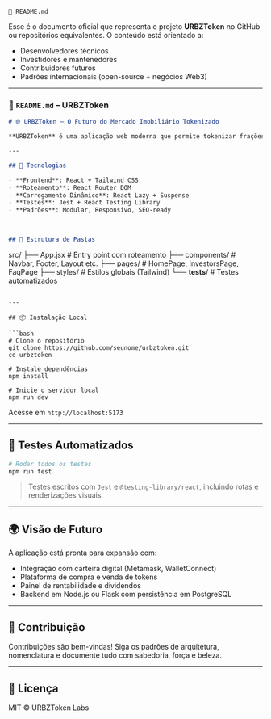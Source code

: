 
```
📄 README.md
```

Esse é o documento oficial que representa o projeto **URBZToken** no GitHub ou repositórios equivalentes. O conteúdo está orientado a:

* Desenvolvedores técnicos
* Investidores e mantenedores
* Contribuidores futuros
* Padrões internacionais (open-source + negócios Web3)

---

### 📄 `README.md` – URBZToken

```md
# 🌐 URBZToken – O Futuro do Mercado Imobiliário Tokenizado

**URBZToken** é uma aplicação web moderna que permite tokenizar frações de imóveis reais, democratizando o acesso ao investimento imobiliário via blockchain.

---

## 🚀 Tecnologias

- **Frontend**: React + Tailwind CSS
- **Roteamento**: React Router DOM
- **Carregamento Dinâmico**: React Lazy + Suspense
- **Testes**: Jest + React Testing Library
- **Padrões**: Modular, Responsivo, SEO-ready

---

## 📁 Estrutura de Pastas

```

src/
├── App.jsx                # Entry point com roteamento
├── components/            # Navbar, Footer, Layout etc.
├── pages/                 # HomePage, InvestorsPage, FaqPage
├── styles/                # Estilos globais (Tailwind)
└── **tests**/             # Testes automatizados

````

---

## 📦 Instalação Local

```bash
# Clone o repositório
git clone https://github.com/seunome/urbztoken.git
cd urbztoken

# Instale dependências
npm install

# Inicie o servidor local
npm run dev
````

Acesse em `http://localhost:5173`

---

## 🧪 Testes Automatizados

```bash
# Rodar todos os testes
npm run test
```

> Testes escritos com `Jest` e `@testing-library/react`, incluindo rotas e renderizações visuais.

---

## 🌍 Visão de Futuro

A aplicação está pronta para expansão com:

* Integração com carteira digital (Metamask, WalletConnect)
* Plataforma de compra e venda de tokens
* Painel de rentabilidade e dividendos
* Backend em Node.js ou Flask com persistência em PostgreSQL

---

## 🤝 Contribuição

Contribuições são bem-vindas! Siga os padrões de arquitetura, nomenclatura e documente tudo com sabedoria, força e beleza.

---

## 📜 Licença

MIT © URBZToken Labs

